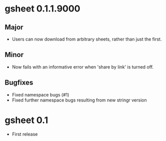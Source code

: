 # gsheet 0.1.1.9000

## Major

- Users can now download from arbitrary sheets, rather than just the first.

## Minor

- Now fails with an informative error when 'share by link' is turned off.

## Bugfixes

- Fixed namespace bugs (#1)
- Fixed further namespace bugs resulting from new stringr version

# gsheet 0.1

- First release
